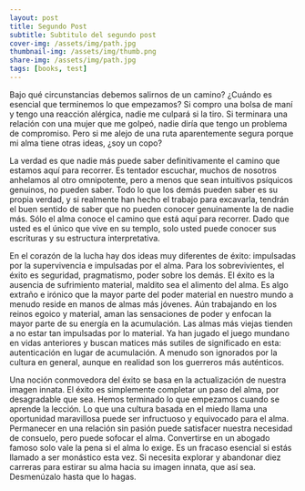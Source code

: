 ```yaml
---
layout: post
title: Segundo Post
subtitle: Subtitulo del segundo post
cover-img: /assets/img/path.jpg
thumbnail-img: /assets/img/thumb.png
share-img: /assets/img/path.jpg
tags: [books, test]
---
```


Bajo qué circunstancias debemos salirnos de un camino? ¿Cuándo es esencial que terminemos lo que empezamos? Si compro una bolsa de maní y tengo una reacción alérgica, nadie me culpará si la tiro. Si terminara una relación con una mujer que me golpeó, nadie diría que tengo un problema de compromiso. Pero si me alejo de una ruta aparentemente segura porque mi alma tiene otras ideas, ¿soy un copo?

La verdad es que nadie más puede saber definitivamente el camino que estamos aquí para recorrer. Es tentador escuchar, muchos de nosotros anhelamos al otro omnipotente, pero a menos que sean intuitivos psíquicos genuinos, no pueden saber. Todo lo que los demás pueden saber es su propia verdad, y si realmente han hecho el trabajo para excavarla, tendrán el buen sentido de saber que no pueden conocer genuinamente la de nadie más. Sólo el alma conoce el camino que está aquí para recorrer. Dado que usted es el único que vive en su templo, solo usted puede conocer sus escrituras y su estructura interpretativa.

En el corazón de la lucha hay dos ideas muy diferentes de éxito: impulsadas por la supervivencia e impulsadas por el alma. Para los sobrevivientes, el éxito es seguridad, pragmatismo, poder sobre los demás. El éxito es la ausencia de sufrimiento material, maldito sea el alimento del alma. Es algo extraño e irónico que la mayor parte del poder material en nuestro mundo a menudo reside en manos de almas más jóvenes. Aún trabajando en los reinos egoico y material, aman las sensaciones de poder y enfocan la mayor parte de su energía en la acumulación. Las almas más viejas tienden a no estar tan impulsadas por lo material. Ya han jugado el juego mundano en vidas anteriores y buscan matices más sutiles de significado en esta: autenticación en lugar de acumulación. A menudo son ignorados por la cultura en general, aunque en realidad son los guerreros más auténticos.

Una noción conmovedora del éxito se basa en la actualización de nuestra imagen innata. El éxito es simplemente completar un paso del alma, por desagradable que sea. Hemos terminado lo que empezamos cuando se aprende la lección. Lo que una cultura basada en el miedo llama una oportunidad maravillosa puede ser infructuoso y equivocado para el alma. Permanecer en una relación sin pasión puede satisfacer nuestra necesidad de consuelo, pero puede sofocar el alma. Convertirse en un abogado famoso solo vale la pena si el alma lo exige. Es un fracaso esencial si estás llamado a ser monástico esta vez. Si necesita explorar y abandonar diez carreras para estirar su alma hacia su imagen innata, que así sea. Desmenúzalo hasta que lo hagas.
